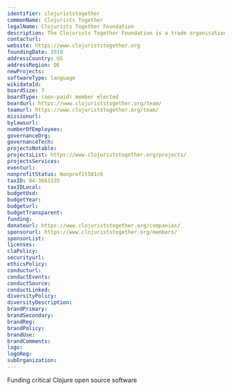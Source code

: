 ```yaml
---
identifier: clojuriststogether
commonName: Clojurists Together
legalName: Clojurists Together Foundation
description: The Clojurists Together Foundation is a trade organisation, dedicated to funding and supporting open source software, infrastructure, and documentation that is important to the Clojure and ClojureScript community.
contacturl:
website: https://www.clojuriststogether.org
foundingDate: 2019
addressCountry: US
addressRegion: DE
newProjects:
softwareType: language
wikidataId:
boardSize: 7
boardType: (non-paid) member elected
boardurl: https://www.clojuriststogether.org/team/
teamurl: https://www.clojuriststogether.org/team/
missionurl:
bylawsurl:
numberOfEmployees:
governanceOrg:
governanceTech:
projectsNotable:
projectsList: https://www.clojuriststogether.org/projects/
projectsServices:
eventurl:
nonprofitStatus: Nonprofit501c6
taxID: 84-3661535
taxIDLocal:
budgetUsd:
budgetYear:
budgeturl:
budgetTransparent:
funding:
donateurl: https://www.clojuriststogether.org/companies/
sponsorurl: https://www.clojuriststogether.org/members/
sponsorList:
licenses:
claPolicy:
securityurl:
ethicsPolicy:
conducturl:
conductEvents:
conductSource:
conductLinked:
diversityPolicy:
diversityDescription:
brandPrimary:
brandSecondary:
brandReg:
brandPolicy:
brandUse:
brandComments:
logo:
logoReg:
subOrganization:
---
```


Funding critical Clojure open source software
